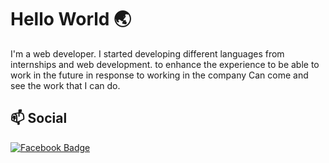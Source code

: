 # Hello World 🌏

I'm a web developer. I started developing different languages from internships and web development. to enhance the experience to be able to work in the future in response to working in the company Can come and see the work that I can do.

## 📫 Social
[![Facebook Badge](https://img.shields.io/badge/-MikkiPastel-blue?style=flat&logo=Facebook&logoColor=white&link=https://www.facebook.com/siwa.kornnum/)](https://www.facebook.com/siwa.kornnum)

